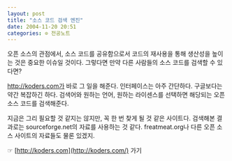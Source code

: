 ```yaml
---
layout: post
title: "소스 코드 검색 엔진"
date: 2004-11-20 20:51
categories: ⊙ 전공노트
---
```


오픈 소스의 관점에서, 소스 코드를 공유함으로서 코드의 재사용을 통해 생산성을 높이는 것은 중요한 이슈일 것이다. 그렇다면 만약 다른 사람들의 소스 코드를 검색할 수 있다면?

http://koders.com가 바로 그 일을 해준다. 인터페이스는 아주 간단하다. 구글보다는 약간 복잡하긴 하다. 검색어와 원하는 언어, 원하는 라이센스를 선택하면 해당되는 오픈 소스 코드를 검색해준다. 

지금은 그리 필요할 것 같지는 않지만, 꼭 한 번 찾게 될 것 같은 사이트다. 검색해본 결과로는 sourceforge.net의 자료를 사용하는 것 같다. freatmeat.org나 다른 오픈 소스 사이트의 자료들도 물론 있겠지.

☞ [http://koders.com](http://koders.com/) 가기

       
